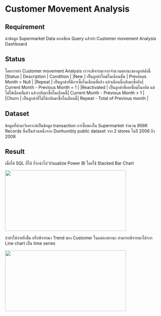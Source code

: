 # Customer Movement Analysis
## Requirement
นำข้อมูล Supermarket Data ลองเขียน Query แล้วทำ Customer movement Analysis Dashboard 
## Status
โดยการทำ Customer movement Analysis เราจะพิจารณาจากจำนวนสถานะของลูกค้ดังนี้
|Status | Description | Condition |
|New    | เป็นลูกค้าใหม่ในเดือนนั้น | Previous Month = Null |
|Repeat | เป็นลูกค้าที่มีการซื้อในเดือนที่แล้ว แล้วเดือนนี้กลับมาซื้ออีก| Current Month - Previous Month = 1 |
|Reactivated | เป็นลูกค้าที่เคยซื้อมในอดีต แต่ไม่ใช่เดือนที่แล้ว แล้วกลับมาซื้อในเดือนนี้| Current Month - Previous Month > 1 |
|Churn  | เป็นลูกค้าที่ไม่ได้กลับมาซื้อในเดือนนี้| Repeat -  Total of Previous month  |

## Dataset
ข้อมูลที่นำมาวิเคราะห์เป็นข้อมูล transaction การซื้อของใน Supermarket จำนวน 956K Records ซึ่งเป็นส่วนหนึ่งจาก Dunhumbly public dataset จาก  2 stores ในปี  2006 ถึง 2008 

## Result
เมื่อได้ SQL ที่ได้ ก็จะนำไป Visualize Power BI โดยใช้ Stacked Bar Chart

<img src="https://github.com/yakonaru/BADS7105/blob/main/Homework%2006%20%E2%80%93%20Customer%20Segmentation/image/MODE_BASKET_SIZE.png" data-canonical-src="https://github.com/yakonaru/BADS7105/blob/main/Homework%2006%20%E2%80%93%20Customer%20Segmentation/image/MODE_BASKET_SIZE.png" width="400" height="200" />

ถ้าทำให้ง่ายยิ่งขึ้น หรือพิจารณา Trend ของ Customer ในแต่ละสถานะ สามารถพิจารณาได้จาก Line chart เป็น time series 

<img src="https://github.com/yakonaru/BADS7105/blob/main/Homework%2006%20%E2%80%93%20Customer%20Segmentation/image/MODE_BASKET_SIZE.png" data-canonical-src="https://github.com/yakonaru/BADS7105/blob/main/Homework%2006%20%E2%80%93%20Customer%20Segmentation/image/MODE_BASKET_SIZE.png" width="400" height="200" />
